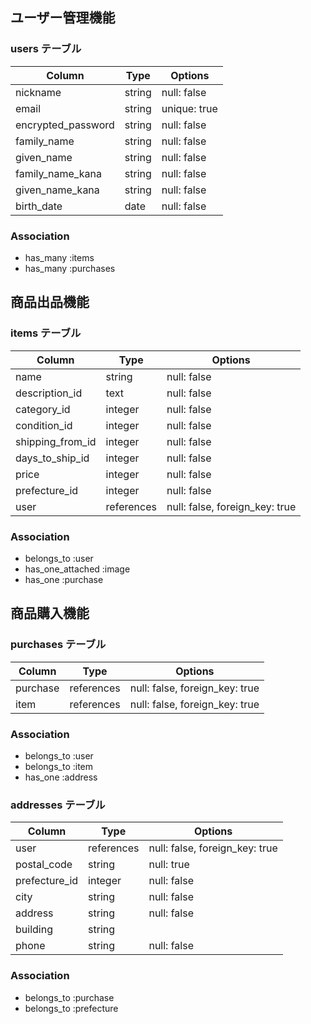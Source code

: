 ## ユーザー管理機能

### users テーブル

| Column          | Type    | Options     |
| --------------- | ------- | ----------- |
| nickname        | string  | null: false |
| email           | string  | unique: true |
| encrypted_password | string  | null: false |
| family_name     | string  | null: false |
|  given_name     | string  | null: false |
| family_name_kana     | string  | null: false |
| given_name_kana   | string  | null: false |
| birth_date      | date  | null: false |

### Association

- has_many :items
- has_many :purchases

## 商品出品機能

### items テーブル

| Column        | Type    | Options                        |
| ------------ | ------- | ------------------------------ |
| name         | string  | null: false                    |
| description_id  | text    | null: false                    |
| category_id  | integer | null: false                    |
| condition_id | integer | null: false                    |
| shipping_from_id| integer | null: false                    |
| days_to_ship_id | integer | null: false                    |
| price        | integer | null: false                    |
| prefecture_id  | integer  | null: false                    |
| user      | references| null: false, foreign_key: true|

### Association

- belongs_to :user
- has_one_attached :image
- has_one :purchase

## 商品購入機能

### purchases テーブル

| Column      | Type     | Options                        |
| ------------| -------- | ------------------------------ |
| purchase     | references | null: false, foreign_key: true |
| item        | references | null: false, foreign_key: true |

### Association

- belongs_to :user
- belongs_to :item
- has_one :address

### addresses テーブル

| Column      | Type     | Options                        |
| ------------| -------- | ------------------------------ |
| user        | references | null: false, foreign_key: true |
| postal_code | string   | null: true                    |
| prefecture_id  | integer  | null: false                    |
| city        | string   | null: false                    |
| address     | string   | null: false                    |
| building    | string   |                                |
| phone       | string   | null: false                    |

### Association

- belongs_to :purchase
- belongs_to :prefecture


